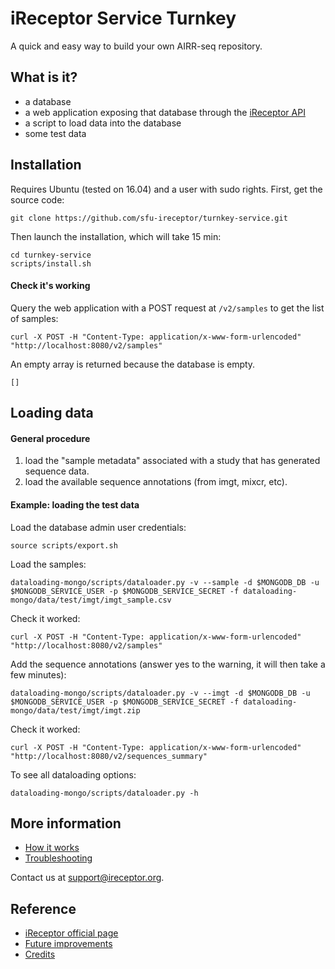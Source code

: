 # iReceptor Service Turnkey 

A quick and easy way to build your own AIRR-seq repository.

## What is it?
- a database
- a web application exposing that database through the [iReceptor API](https://github.com/sfu-ireceptor/api)
- a script to load data into the database
- some test data


## Installation
Requires Ubuntu (tested on 16.04) and a user with sudo rights. First, get the source code:

```
git clone https://github.com/sfu-ireceptor/turnkey-service.git
```

Then launch the installation, which will take 15 min:
```
cd turnkey-service
scripts/install.sh 
```


#### Check it's working
Query the web application with a POST request at `/v2/samples` to get the list of samples:
```
curl -X POST -H "Content-Type: application/x-www-form-urlencoded" "http://localhost:8080/v2/samples"
```

An empty array is returned because the database is empty.
```
[]
```


## Loading data

#### General procedure
1. load the "sample metadata" associated with a study that has generated sequence data.
2. load the available sequence annotations (from imgt, mixcr, etc).


#### Example: loading the test data

Load the database admin user credentials:
```
source scripts/export.sh
```

Load the samples:
```
dataloading-mongo/scripts/dataloader.py -v --sample -d $MONGODB_DB -u $MONGODB_SERVICE_USER -p $MONGODB_SERVICE_SECRET -f dataloading-mongo/data/test/imgt/imgt_sample.csv
```

Check it worked:
```
curl -X POST -H "Content-Type: application/x-www-form-urlencoded" "http://localhost:8080/v2/samples"
```

Add the sequence annotations (answer yes to the warning, it will then take a few minutes):
```
dataloading-mongo/scripts/dataloader.py -v --imgt -d $MONGODB_DB -u $MONGODB_SERVICE_USER -p $MONGODB_SERVICE_SECRET -f dataloading-mongo/data/test/imgt/imgt.zip
```

Check it worked:
```
curl -X POST -H "Content-Type: application/x-www-form-urlencoded" "http://localhost:8080/v2/sequences_summary"
```

To see all dataloading options:
```
dataloading-mongo/scripts/dataloader.py -h
```


## More information
- [How it works](docs/how_it_works.md)
- [Troubleshooting](docs/troubleshooting.md)

Contact us at [support@ireceptor.org](support@ireceptor.org).

## Reference
- [iReceptor official page](http://ireceptor.org)
- [Future improvements](docs/future_improvements.md)
- [Credits](docs/credits.md)
